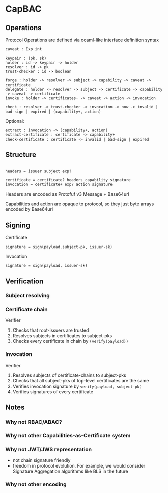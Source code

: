 # CapBAC

## Operations

Protocol Operations are defined via ocaml-like interface definition syntax

```
caveat : Exp int

keypair : (pk, sk)
holder : id -> keypair -> holder
resolver : id -> pk
trust-checker : id -> boolean

forge : holder -> resolver -> subject -> capability -> caveat -> certificate
delegate : holder -> resolver -> subject -> certificate -> capability -> caveat -> certificate
invoke : holder -> certificates+ -> caveat -> action -> invocation

check : resolver -> trust-checker -> invocation -> now -> invalid | bad-sign | expired | (capability+, action)
```

Optional:

```
extract : invocation -> (capability+, action)
extract-certificate : certificate -> capability+
check-certificate : certificate -> invalid | bad-sign | expired
```

## Structure

```

headers = issuer subject exp?

certificate = certificate? headers capability signature 
invocation = certificate+ exp? action signature
```

Headers are encoded as Protofuf v3 Message + Base64url

Capabilities and action are opaque to protocol, so they just byte arrays encoded by Base64url

## Signing

Certificate 

```
signature = sign(payload.subject-pk, issuer-sk)
```

Invocation

```
signature = sign(payload, issuer-sk)
```


## Verification

### Subject resolving



### Certificate chain

Verifier

1. Checks that root-issuers are trusted
2. Resolves subjects in certificates to subject-pks
3. Checks every certificate in chain by `(verify(payload))`


### Invocation

Verifier

1. Resolves subjects of certificate-chains to subject-pks
2. Checks that all subject-pks of top-level certificates are the same
3. Verifies invocation signature by `verify(payload, subject-pk)`
4. Verifies signatures of every certificate


## Notes

### Why not RBAC/ABAC?

### Why not other Capabilities-as-Certificate system

### Why not JWT/JWS representation
* not chain signature friendly
* freedom in protocol evolution. For example, we would consider Signature Aggregation algorithms like BLS in the future

### Why not other encoding

